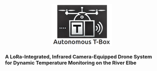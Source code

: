 <p align="center">
  <img src="images/logo_repository.png" alt="Logo" width="200"/>
</p>

### A LoRa-Integrated, Infrared Camera-Equipped Drone System for Dynamic Temperature Monitoring on the River Elbe


